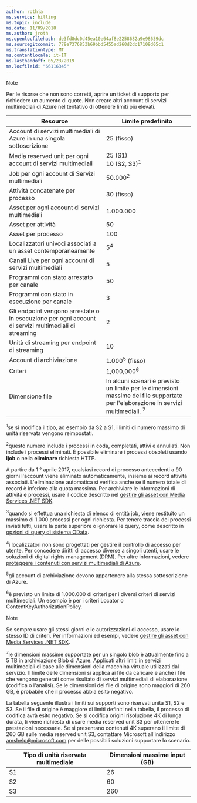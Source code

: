 ```yaml
---
author: rothja
ms.service: billing
ms.topic: include
ms.date: 11/09/2018
ms.author: jroth
ms.openlocfilehash: de3fd8dc0d45ea10e64af8e2258682a9e98639dc
ms.sourcegitcommit: 778e7376853b69bbd5455ad260d2dc17109d05c1
ms.translationtype: MT
ms.contentlocale: it-IT
ms.lasthandoff: 05/23/2019
ms.locfileid: "66116345"
---
```

>[!NOTE]
>Per le risorse che non sono corretti, aprire un ticket di supporto per richiedere un aumento di quote. Non creare altri account di servizi multimediali di Azure nel tentativo di ottenere limiti più elevati.

| Resource | Limite predefinito | 
| --- | --- | 
| Account di servizi multimediali di Azure in una singola sottoscrizione | 25 (fisso) |
| Media reserved unit per ogni account di servizi multimediali |25 (S1)<br/>10 (S2, S3)<sup>1</sup> | 
| Job per ogni account di Servizi multimediali | 50.000<sup>2</sup> |
| Attività concatenate per processo | 30 (fisso) |
| Asset per ogni account di servizi multimediali | 1.000.000|
| Asset per attività | 50 |
| Asset per processo | 100 |
| Localizzatori univoci associati a un asset contemporaneamente | 5<sup>4</sup> |
| Canali Live per ogni account di servizi multimediali |5|
| Programmi con stato arrestato per canale  |50|
| Programmi con stato in esecuzione per canale  |3|
| Gli endpoint vengono arrestate o in esecuzione per ogni account di servizi multimediali di streaming|2|
| Unità di streaming per endpoint di streaming  |10 |
| Account di archiviazione | 1.000<sup>5</sup> (fisso) |
| Criteri | 1,000,000<sup>6</sup> |
| Dimensione file| In alcuni scenari è previsto un limite per le dimensioni massime del file supportate per l'elaborazione in servizi multimediali. <sup>7</sup> |

<sup>1</sup>se si modifica il tipo, ad esempio da S2 a S1, i limiti di numero massimo di unità riservata vengono reimpostati.

<sup>2</sup>questo numero include i processi in coda, completati, attivi e annullati. Non include i processi eliminati. È possibile eliminare i processi obsoleti usando **Ijob** o nella **eliminare** richiesta HTTP.

A partire da 1 ° aprile 2017, qualsiasi record di processo antecedenti a 90 giorni l'account viene eliminato automaticamente, insieme ai record attività associati. L'eliminazione automatica si verifica anche se il numero totale di record è inferiore alla quota massima. Per archiviare le informazioni di attività e processi, usare il codice descritto nel [gestire gli asset con Media Services .NET SDK](../articles/media-services/previous/media-services-dotnet-manage-entities.md).

<sup>3</sup>quando si effettua una richiesta di elenco di entità job, viene restituito un massimo di 1.000 processi per ogni richiesta. Per tenere traccia dei processi inviati tutti, usare la parte superiore o ignorare le query, come descritto in [opzioni di query di sistema OData](/previous-versions/dynamicscrm-2015/developers-guide/gg309461(v=crm.7)).

<sup>4</sup>i localizzatori non sono progettati per gestire il controllo di accesso per utente. Per concedere diritti di accesso diverse a singoli utenti, usare le soluzioni di digital rights management (DRM). Per altre informazioni, vedere [proteggere i contenuti con servizi multimediali di Azure](../articles/media-services/previous/media-services-content-protection-overview.md).

<sup>5</sup>gli account di archiviazione devono appartenere alla stessa sottoscrizione di Azure.

<sup>6</sup>è previsto un limite di 1.000.000 di criteri per i diversi criteri di servizi multimediali. Un esempio è per i criteri Locator o ContentKeyAuthorizationPolicy. 

>[!NOTE]
> Se sempre usare gli stessi giorni e le autorizzazioni di accesso, usare lo stesso ID di criteri. Per informazioni ed esempi, vedere [gestire gli asset con Media Services .NET SDK](../articles/media-services/previous/media-services-dotnet-manage-entities.md#limit-access-policies).

<sup>7</sup>le dimensioni massime supportate per un singolo blob è attualmente fino a 5 TB in archiviazione Blob di Azure. Applicati altri limiti in servizi multimediali di base alle dimensioni della macchina virtuale utilizzati dal servizio. Il limite delle dimensioni si applica ai file da caricare e anche i file che vengono generati come risultato di servizi multimediali di elaborazione (codifica o l'analisi). Se le dimensioni del file di origine sono maggiori di 260 GB, è probabile che il processo abbia esito negativo. 

La tabella seguente illustra i limiti sui supporti sono riservati unità S1, S2 e S3. Se il file di origine è maggiore di limiti definiti nella tabella, il processo di codifica avrà esito negativo. Se si codifica origini risoluzione 4K di lunga durata, ti viene richiesto di usare media reserved unit S3 per ottenere le prestazioni necessarie. Se si presentano contenuti 4K superano il limite di 260 GB sulle media reserved unit S3, contattare Microsoft all'indirizzo amshelp@microsoft.com per delle possibili soluzioni supportare lo scenario.

|Tipo di unità riservata multimediale   |Dimensioni massime input (GB)|
|---|---|
|S1 |   26|
|S2 | 60|
|S3 |260|
